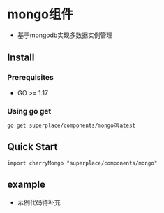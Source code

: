 # mongo组件
- 基于mongodb实现多数据实例管理

## Install

### Prerequisites
- GO >= 1.17

### Using go get
```
go get superplace/components/mongo@latest
```


## Quick Start
```
import cherryMongo "superplace/components/mongo"
```

## example
- 示例代码待补充
